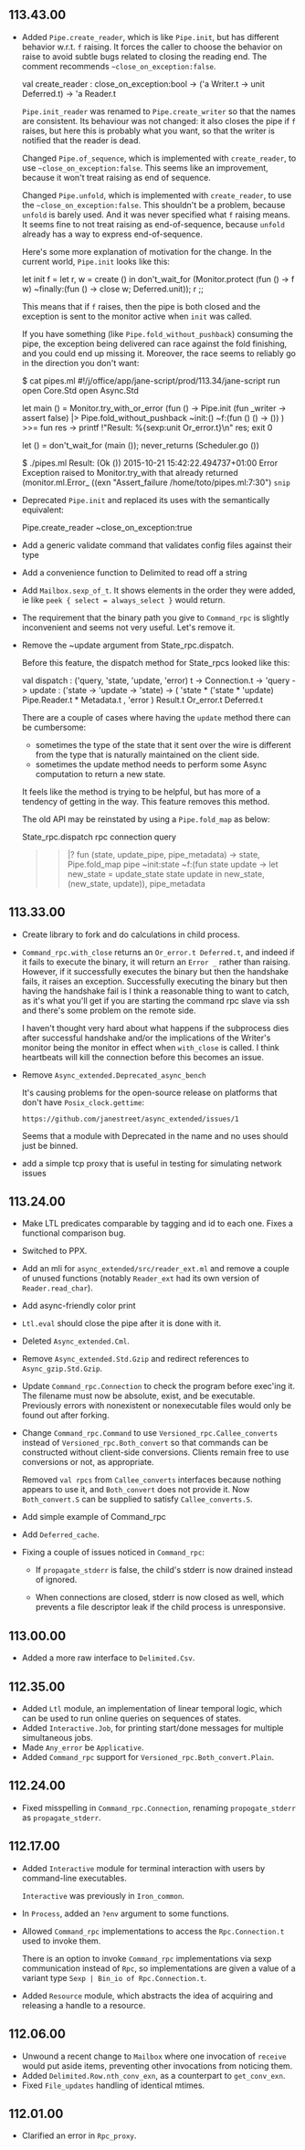 ## 113.43.00

- Added `Pipe.create_reader`, which is like `Pipe.init`, but has different
  behavior w.r.t. `f` raising.  It forces the caller to choose the behavior
  on raise to avoid subtle bugs related to closing the reading end.
  The comment recommends `~close_on_exception:false`.

    val create_reader
      :  close_on_exception:bool
      -> ('a Writer.t -> unit Deferred.t)
      -> 'a Reader.t

  `Pipe.init_reader` was renamed to `Pipe.create_writer` so that the names are
  consistent.  Its behaviour was not changed: it also closes the pipe if `f`
  raises, but here this is probably what you want, so that the writer is notified
  that the reader is dead.

  Changed `Pipe.of_sequence`, which is implemented with `create_reader`,
  to use `~close_on_exception:false`.  This seems like an improvement, because
  it won't treat raising as end of sequence.

  Changed `Pipe.unfold`, which is implemented with `create_reader`, to use
  the `~close_on_exception:false`.  This shouldn't be a problem, because
  `unfold` is barely used.  And it was never specified what `f` raising
  means.  It seems fine to not treat raising as end-of-sequence, because
  `unfold` already has a way to express end-of-sequence.

  Here's some more explanation of motivation for the change.  In the
  current world, `Pipe.init` looks like this:

    let init f =
      let r, w = create () in
      don't_wait_for (Monitor.protect (fun () -> f w)
                        ~finally:(fun () -> close w; Deferred.unit));
      r
    ;;

  This means that if `f` raises, then the pipe is both closed and the
  exception is sent to the monitor active when `init` was called.

  If you have something (like `Pipe.fold_without_pushback`) consuming
  the pipe, the exception being delivered can race against the fold
  finishing, and you could end up missing it. Moreover, the race seems
  to reliably go in the direction you don't want:

    $ cat pipes.ml
    #!/j/office/app/jane-script/prod/113.34/jane-script run
    open Core.Std
    open Async.Std

    let main () =
      Monitor.try_with_or_error (fun () ->
        Pipe.init (fun _writer -> assert false)
        |> Pipe.fold_without_pushback ~init:() ~f:(fun () () -> ())
      )
      >>= fun res ->
      printf !"Result: %{sexp:unit Or_error.t}\n" res;
      exit 0

    let () =
      don't_wait_for (main ());
      never_returns (Scheduler.go ())

    $ ./pipes.ml
    Result: (Ok ())
    2015-10-21 15:42:22.494737+01:00 Error Exception raised to Monitor.try_with that already returned
      (monitor.ml.Error_
      ((exn "Assert_failure /home/toto/pipes.ml:7:30")
    `snip`

- Deprecated `Pipe.init` and replaced its uses with the semantically
  equivalent:

    Pipe.create_reader ~close_on_exception:true

- Add a generic validate command that validates config files against their type

- Add a convenience function to Delimited to read off a string

- Add `Mailbox.sexp_of_t`. It shows elements in the order they were added,
  ie like `peek { select = always_select }` would return.

- The requirement that the binary path you give to `Command_rpc` is
  slightly inconvenient and seems not very useful. Let's remove it.

- Remove the ~update argument from State_rpc.dispatch.

  Before this feature, the dispatch method for State_rpcs looked like this:

    val dispatch
      :  ('query, 'state, 'update, 'error) t
      -> Connection.t
      -> 'query
      -> update : ('state -> 'update -> 'state)
      -> ( 'state * ('state * 'update) Pipe.Reader.t * Metadata.t
         , 'error
         ) Result.t Or_error.t Deferred.t

  There are a couple of cases where having the `update` method there can be
  cumbersome:
  - sometimes the type of the state that it sent over the wire is different
  from the type that is naturally maintained on the client side.
  - sometimes the update method needs to perform some Async computation to
  return a new state.

  It feels like the method is trying to be helpful, but has more of a tendency
  of getting in the way. This feature removes this method.

  The old API may be reinstated by using a `Pipe.fold_map` as below:

    State_rpc.dispatch rpc connection query
    >>|? fun (state, update_pipe, pipe_metadata) ->
    state,
    Pipe.fold_map pipe ~init:state ~f:(fun state update ->
      let new_state = update_state state update in
      new_state, (new_state, update)),
    pipe_metadata

## 113.33.00

- Create library to fork and do calculations in child process.

- `Command_rpc.with_close` returns an `Or_error.t Deferred.t`, and indeed if it
  fails to execute the binary, it will return an `Error _` rather than raising.
  However, if it successfully executes the binary but then the handshake fails,
  it raises an exception. Successfully executing the binary but then having the
  handshake fail is I think a reasonable thing to want to catch, as it's what
  you'll get if you are starting the command rpc slave via ssh and there's some
  problem on the remote side.

  I haven't thought very hard about what happens if the subprocess dies after
  successful handshake and/or the implications of the Writer's monitor being the
  monitor in effect when `with_close` is called. I think heartbeats will kill the
  connection before this becomes an issue.

- Remove `Async_extended.Deprecated_async_bench`

  It's causing problems for the open-source release on platforms that don't have
  `Posix_clock.gettime`:

      https://github.com/janestreet/async_extended/issues/1

  Seems that a module with Deprecated in the name and no uses should just be binned.

- add a simple tcp proxy that is useful in testing for simulating network issues

## 113.24.00

- Make LTL predicates comparable by tagging and id to each one. Fixes a
  functional comparison bug.

- Switched to PPX.

- Add an mli for `async_extended/src/reader_ext.ml` and remove a
  couple of unused functions (notably `Reader_ext` had its own version of
  `Reader.read_char`).

- Add async-friendly color print

- `Ltl.eval` should close the pipe after it is done with it.

- Deleted `Async_extended.Cml`.

- Remove `Async_extended.Std.Gzip` and redirect references to `Async_gzip.Std.Gzip`.

- Update `Command_rpc.Connection` to check the program before exec'ing it.
  The filename must now be absolute, exist, and be executable.  Previously
  errors with nonexistent or nonexecutable files would only be found out
  after forking.

- Change `Command_rpc.Command` to use `Versioned_rpc.Callee_converts` instead of
  `Versioned_rpc.Both_convert` so that commands can be constructed without client-side
  conversions.  Clients remain free to use conversions or not, as appropriate.

  Removed `val rpcs` from `Callee_converts` interfaces because nothing appears to use it,
  and `Both_convert` does not provide it.  Now `Both_convert.S` can be supplied to satisfy
  `Callee_converts.S`.

- Add simple example of Command_rpc

- Add `Deferred_cache`.

- Fixing a couple of issues noticed in `Command_rpc`:

  - If `propagate_stderr` is false, the child's stderr is now drained instead of
    ignored.

  - When connections are closed, stderr is now closed as well, which prevents
    a file descriptor leak if the child process is unresponsive.

## 113.00.00

- Added a more raw interface to `Delimited.Csv`.

## 112.35.00

- Added `Ltl` module, an implementation of linear temporal logic, which
  can be used to run online queries on sequences of states.
- Added `Interactive.Job`, for printing start/done messages for multiple
  simultaneous jobs.
- Made `Any_error` be `Applicative`.
- Added `Command_rpc` support for `Versioned_rpc.Both_convert.Plain`.

## 112.24.00

- Fixed misspelling in `Command_rpc.Connection`, renaming `propogate_stderr` as
  `propagate_stderr`.

## 112.17.00

- Added `Interactive` module for terminal interaction with users by
  command-line executables.

  `Interactive` was previously in `Iron_common`.
- In `Process`, added an `?env` argument to some functions.
- Allowed `Command_rpc` implementations to access the
  `Rpc.Connection.t` used to invoke them.

  There is an option to invoke `Command_rpc` implementations via sexp
  communication instead of `Rpc`, so implementations are given a value
  of a variant type `Sexp | Bin_io of Rpc.Connection.t`.
- Added `Resource` module, which abstracts the idea of acquiring and
  releasing a handle to a resource.

## 112.06.00

- Unwound a recent change to `Mailbox` where one invocation of `receive`
  would put aside items, preventing other invocations from noticing
  them.
- Added `Delimited.Row.nth_conv_exn`, as a counterpart to
  `get_conv_exn`.
- Fixed `File_updates` handling of identical mtimes.

## 112.01.00

- Clarified an error in `Rpc_proxy`.
